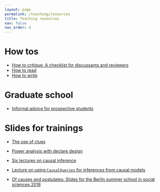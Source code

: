 ```yaml
---
layout: page
permalink: /teaching/resources
title: Teaching resources
nav: false
nav_order: 4
---
```


# How tos

* <a href="/teaching/how-to-critique">How to critique: A checklist for discussants and reviewers</a>
* <a href="/teaching/how-to-read">How to read</a>
* <a href="/teaching/how-to-write">How to write</a>


# Graduate school

* <a href="/teaching/applying-for-a-phd">Informal advice for prospective students</a>


# Slides for trainings

* <a href="{{'slides/202306_Bocconi.pdf' | relative_url}}"  rel="noopener noreferrer"> <i class="fa-solid fa-presentation"></i>The use of clues</a> 


* <i class="fa-solid fa-presentation-screen"></i> <a href="{{'slides/202211_declaredesign_and_power.html' | relative_url}}" rel="noopener noreferrer"> <i class="fa-solid fa-presentation-screen"></i> Power analysis with declare design</a> 


* <a href="{{'slides/201705_lectures_on_causal_inference.pdf' | relative_url}}" rel="noopener noreferrer"> <i class="fa-solid fa-presentation-screen"></i> Six lectures on causal inference</a> 


* <a href="{{'slides/202105_causalqueries.pdf' | relative_url}}"  rel="noopener noreferrer"> <i class="fa-solid fa-presentation-screen"></i>Lecture on using `CausalQueries` for inferences from causal models</a> 


* <a href="{{'slides/201807_Berlin_Summer_School.pdf' | relative_url}}"  rel="noopener noreferrer"> <i class="fa-solid fa-presentation"></i>Of causes and postulates: Slides for the Berlin summer school in social sciences 2018</a> 


